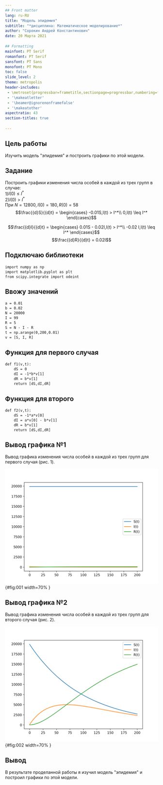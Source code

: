 ```yaml
---
## Front matter
lang: ru-RU
title: "Модель эпидемия"
subtitle: "*дисциплина: Математическое моделирование*"
author: "Сорокин Андрей Константинович"
date: 20 Марта 2021

## Formatting
mainfont: PT Serif
romanfont: PT Serif
sansfont: PT Sans
monofont: PT Mono
toc: false
slide_level: 2
theme: metropolis
header-includes:
 - \metroset{progressbar=frametitle,sectionpage=progressbar,numbering=fraction}
 - '\makeatletter'
 - '\beamer@ignorenonframefalse'
 - '\makeatother'
aspectratio: 43
section-titles: true

---
```


## Цель работы

Изучить модель "эпидемия" и построить графики по этой модели.

## Задание
Построить графики изменения числа особей в каждой из трех групп в случае:  
1)$I(0) \leq I^*$  
2)$I(0) > I^*$  
При  $N = 12800,I(0) = 180,R(0)=58$
$$\frac{{d}S}{{d}t} = 
\begin{cases}
-0.01S,I(t) > I^*\\
0,I(t) \leq I^*
\end{cases}$$

$$\frac{{d}I}{{d}t} = 
\begin{cases}
0.01S - 0.02I,I(t) > I^*\\
-0.02 I,I(t) \leq I^*
\end{cases}$$
$$\frac{{d}R}{{d}t} = 0.02I$$

## Подключаю библиотеки

```
import numpy as np
import matplotlib.pyplot as plt
from scipy.integrate import odeint
```

## Ввожу значений
```
a = 0.01
b = 0.02
N = 20000
I = 99
R = 5
S = N - I - R
t = np.arange(0,200,0.01)
v = [S, I, R]
```

## Функция для первого случая
```
def f1(v,t):
	dS = 0
	dI = -1*b*v[1]
	dR = b*v[1]
	return [dS,dI,dR]
```

## Функция для второго
```
def f2(v,t):
	dS = -1*a*v[0]
	dI = a*v[0] - b*v[1]
	dR = b*v[1]
	return [dS,dI,dR]
```

## Вывод графика №1

Вывод графика изменения числа особей в каждой из трех групп для первого случая (рис. 1).

![Вывод графика №1](images/01.png){#fig:001 width=70% }

## Вывод графика №2

Вывод графика изменения числа особей в каждой из трех групп для второго случая (рис. 2).

![Вывод графика №2](images/02.png){#fig:002 width=70% }

## Вывод

В результате проделанной работы я изучил модель "эпидемия" и построил графики по этой модели.
